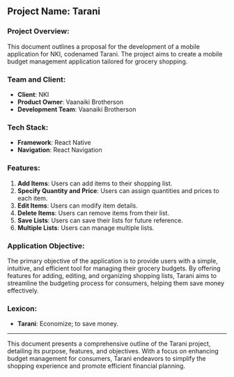 ## Project Name: Tarani

### Project Overview:

This document outlines a proposal for the development of a mobile application for NKI, codenamed Tarani. The project aims to create a mobile budget management application tailored for grocery shopping.

### Team and Client:

- **Client**: NKI
- **Product Owner**: Vaanaiki Brotherson
- **Development Team**: Vaanaiki Brotherson

### Tech Stack:

- **Framework**: React Native
- **Navigation**: React Navigation

### Features:

1. **Add Items**: Users can add items to their shopping list.
2. **Specify Quantity and Price**: Users can assign quantities and prices to each item.
3. **Edit Items**: Users can modify item details.
4. **Delete Items**: Users can remove items from their list.
5. **Save Lists**: Users can save their lists for future reference.
6. **Multiple Lists**: Users can manage multiple lists.

### Application Objective:

The primary objective of the application is to provide users with a simple, intuitive, and efficient tool for managing their grocery budgets. By offering features for adding, editing, and organizing shopping lists, Tarani aims to streamline the budgeting process for consumers, helping them save money effectively.

### Lexicon:

- **Tarani**: Economize; to save money.

---

This document presents a comprehensive outline of the Tarani project, detailing its purpose, features, and objectives. With a focus on enhancing budget management for consumers, Tarani endeavors to simplify the shopping experience and promote efficient financial planning.
